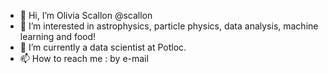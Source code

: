 - 👋 Hi, I’m Olivia Scallon @scallon
- 👀 I’m interested in astrophysics, particle physics, data analysis, machine learning and food!
- 🌱 I’m currently a data scientist at Potloc.  
- 📫 How to reach me : by e-mail

<!---
scallon/scallon is a ✨ special ✨ repository because its `README.md` (this file) appears on your GitHub profile.
You can click the Preview link to take a look at your changes.
--->
